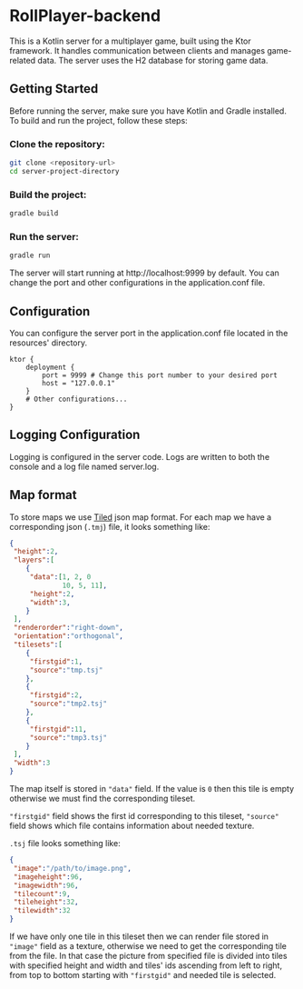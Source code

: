 # RollPlayer-backend
This is a Kotlin server for a multiplayer game, built using the Ktor framework. It handles communication between clients and manages game-related data. The server uses the H2 database for storing game data.

## Getting Started
Before running the server, make sure you have Kotlin and Gradle installed. To build and run the project, follow these steps:

### Clone the repository:
```bash
git clone <repository-url>
cd server-project-directory
```

### Build the project:
```bash
gradle build
```

### Run the server:
```bash
gradle run
```
The server will start running at http://localhost:9999 by default. You can change the port and other configurations in the application.conf file.

## Configuration

You can configure the server port in the application.conf file located in the resources' directory.

```properties
ktor {
    deployment {
        port = 9999 # Change this port number to your desired port
        host = "127.0.0.1"
    }
    # Other configurations...
}
```

## Logging Configuration
Logging is configured in the server code. Logs are written to both the console and a log file named server.log.

## Map format
To store maps we use [Tiled](https://doc.mapeditor.org/en/stable/reference/json-map-format/) json map format. For each map we have a corresponding json (`.tmj`) file, it looks something like:

```json
{
 "height":2,
 "layers":[
    {
     "data":[1, 2, 0
             10, 5, 11],
     "height":2,
     "width":3,
    }   
 ],
 "renderorder":"right-down",
 "orientation":"orthogonal",
 "tilesets":[
    {
     "firstgid":1,
     "source":"tmp.tsj"
    },
    {
     "firstgid":2,
     "source":"tmp2.tsj"
    },
    {
     "firstgid":11,
     "source":"tmp3.tsj"
    }
 ],
 "width":3
}
```

The map itself is stored in `"data"` field. If the value is `0` then this tile is empty otherwise we must find the corresponding tileset.

`"firstgid"` field shows the first id corresponding to this tileset, `"source"` field shows which file contains information about needed texture.

`.tsj` file looks something like:

```json
{
 "image":"/path/to/image.png",
 "imageheight":96,
 "imagewidth":96,
 "tilecount":9,
 "tileheight":32,
 "tilewidth":32
}
```

If we have only one tile in this tileset then we can render file stored in `"image"` field as a texture, otherwise we need to get the corresponding tile from the file. In that case the picture from specified file is divided into tiles with specified height and width and tiles' ids ascending from left to right, from top to bottom starting with `"firstgid"` and needed tile is selected.
